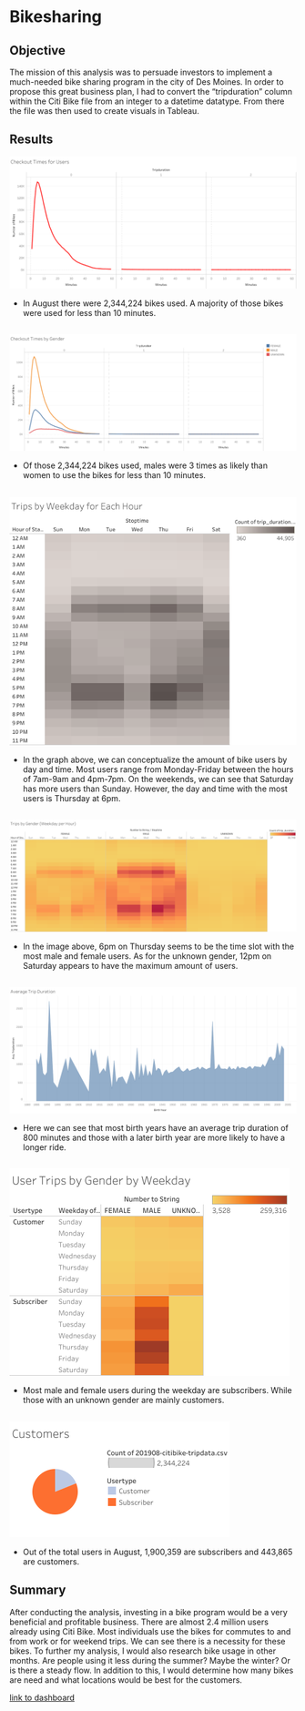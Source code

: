 # Bikesharing

## Objective
The mission of this analysis was to persuade investors to implement a much-needed bike sharing program in the city of Des Moines. In order to propose this great business plan, I had to convert the “tripduration” column within the Citi Bike file from an integer to a datetime datatype. From there the file was then used to create visuals in Tableau.

## Results

![plot](Images/Checkout_Times_for_Users.png)

* In August there were 2,344,224 bikes used. A majority of those bikes were used for less than 10 minutes.


## 

![plot](Images/Checkout_Times_by_Gender.png)

* Of those 2,344,224 bikes used, males were 3 times as likely than women to use the bikes for less than 10 minutes. 


## 

![plot](Images/Trips_by_Weekday_for_Each_Hour.png)

* In the graph above, we can conceptualize the amount of bike users by day and time. Most users range from Monday-Friday between the hours of 7am-9am and 4pm-7pm. On the weekends, we can see that Saturday has more users than Sunday. However, the day and time with the most users is Thursday at 6pm.


## 

![plot](Images/Trips_by_Gender_(WeekdayperHour).png)

* In the image above, 6pm on Thursday seems to be the time slot with the most male and female users. As for the unknown gender, 12pm on Saturday appears to have the maximum amount of users. 


## 

![plot](Images/Average_Trip_Duration.png)

* Here we can see that most birth years have an average trip duration of 800 minutes and those with a later birth year are more likely to have a longer ride.


## 

![plot](Images/User_Trips_by_Gender_by_Weekday.png)

* Most male and female users during the weekday are subscribers. While those with an unknown gender are mainly customers.


## 

![plot](Images/Customers.png)

* Out of the total users in August, 1,900,359 are subscribers and 443,865 are customers.

## Summary
After conducting the analysis, investing in a bike program would be a very beneficial and profitable business. There are almost 2.4 million users already using Citi Bike. Most individuals use the bikes for commutes to and from work or for weekend trips. We can see there is a necessity for these bikes. 
To further my analysis, I would also research bike usage in other months. Are people using it less during the summer? Maybe the winter? Or is there a steady flow. In addition to this, I would determine how many bikes are need and what locations would be best for the customers. 

[link to dashboard](https://public.tableau.com/app/profile/zenat1847)